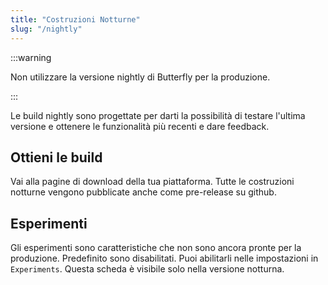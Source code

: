 ```yaml
---
title: "Costruzioni Notturne"
slug: "/nightly"
---
```


:::warning

Non utilizzare la versione nightly di Butterfly per la produzione.

:::

Le build nightly sono progettate per darti la possibilità di testare l'ultima versione e ottenere le funzionalità più recenti e dare feedback.

## Ottieni le build

Vai alla pagine di download della tua piattaforma. Tutte le costruzioni notturne vengono pubblicate anche come pre-release su github.

## Esperimenti

Gli esperimenti sono caratteristiche che non sono ancora pronte per la produzione. Predefinito sono disabilitati. Puoi abilitarli nelle impostazioni in `Experiments`. Questa scheda è visibile solo nella versione notturna.
